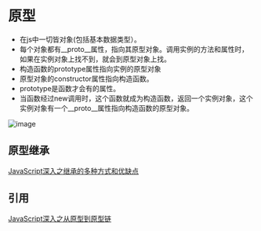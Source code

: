 # 原型
- 在js中一切皆对象(包括基本数据类型）。
- 每个对象都有__proto__属性，指向其原型对象。调用实例的方法和属性时，如果在实例对象上找不到，就会到原型对象上找。
- 构造函数的prototype属性指向实例的原型对象
- 原型对象的constructor属性指向构造函数。
- prototype是函数才会有的属性。
- 当函数经过new调用时，这个函数就成为构造函数，返回一个实例对象，这个实例对象有一个__proto__属性指向构造函数的原型对象。

![image](https://github.com/mqyqingfeng/Blog/raw/master/Images/prototype5.png)


## 原型继承
[JavaScript深入之继承的多种方式和优缺点](
https://github.com/mqyqingfeng/Blog/issues/16
)

## 引用
[JavaScript深入之从原型到原型链](
https://github.com/mqyqingfeng/Blog/issues/2)

